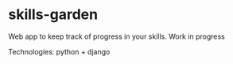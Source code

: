 # skills-garden
Web app to keep track of progress in your skills.
Work in progress

Technologies:
python + django
